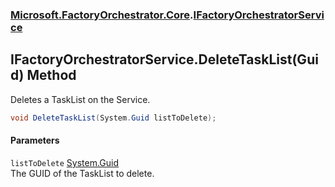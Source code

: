 ### [Microsoft.FactoryOrchestrator.Core](Microsoft_FactoryOrchestrator_Core.md 'Microsoft.FactoryOrchestrator.Core').[IFactoryOrchestratorService](IFactoryOrchestratorService.md 'Microsoft.FactoryOrchestrator.Core.IFactoryOrchestratorService')
## IFactoryOrchestratorService.DeleteTaskList(Guid) Method
Deletes a TaskList on the Service.  
```csharp
void DeleteTaskList(System.Guid listToDelete);
```
#### Parameters
<a name='Microsoft_FactoryOrchestrator_Core_IFactoryOrchestratorService_DeleteTaskList(System_Guid)_listToDelete'></a>
`listToDelete` [System.Guid](https://docs.microsoft.com/en-us/dotnet/api/System.Guid 'System.Guid')  
The GUID of the TaskList to delete.
  
